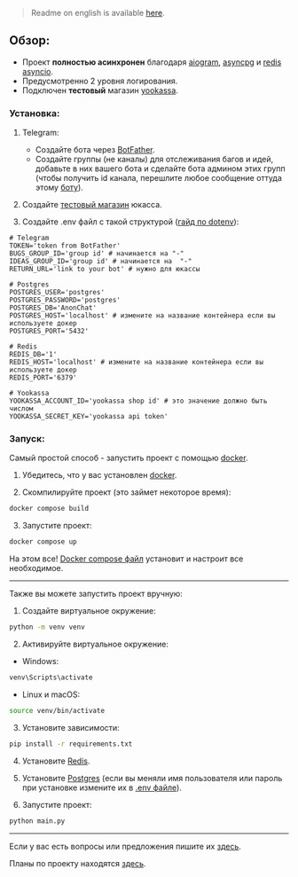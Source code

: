 > Readme on english is available [here](./README.md).

## Обзор:
* Проект **полностью асинхронен** благодаря [aiogram](https://github.com/aiogram/aiogram), [asyncpg](https://github.com/MagicStack/asyncpg) и [redis asyncio](https://github.com/redis/redis-py).
* Предусмотренно 2 уровня логирования.
* Подключен **тестовый** магазин [yookassa](https://yookassa.ru/developers?lang=en).

### Установка:
1. Telegram:
    * Создайте бота через [BotFather](https://t.me/BotFather).
    * Создайте группы (не каналы) для отслеживания багов и идей, добавьте в них вашего бота и сделайте бота админом этих групп (чтобы получить id канала, перешлите любое сообщение оттуда этому [боту](https://t.me/getmyid_bot)).

2. Создайте [тестовый магазин](https://yookassa.ru/my/boarding?shopMenuAction=createShop) юкасса.

3. Создайте .env файл с такой структурой ([гайд по dotenv](https://dev.to/jakewitcher/using-env-files-for-environment-variables-in-python-applications-55a1)):

```dotenv
# Telegram
TOKEN='token from BotFather'
BUGS_GROUP_ID='group id' # начинается на "-"
IDEAS_GROUP_ID='group id' # начинается на  "-"
RETURN_URL='link to your bot' # нужно для юкассы

# Postgres
POSTGRES_USER='postgres'
POSTGRES_PASSWORD='postgres'
POSTGRES_DB='AnonChat'
POSTGRES_HOST='localhost' # измените на название контейнера если вы используете докер
POSTGRES_PORT='5432'

# Redis
REDIS_DB='1'
REDIS_HOST='localhost' # измените на название контейнера если вы используете докер
REDIS_PORT='6379'

# Yookassa
YOOKASSA_ACCOUNT_ID='yookassa shop id' # это значение должно быть числом
YOOKASSA_SECRET_KEY='yookassa api token'
```

### Запуск:
Самый простой способ - запустить проект с помощью [docker](https://docs.docker.com/).
1. Убедитесь, что у вас установлен [docker](https://docs.docker.com/get-docker/).

2. Скомпилируйте проект (это займет некоторое время):
```bash
docker compose build
```

3. Запустите проект:
```bash
docker compose up
```

На этом все! [Docker compose файл](./docker-compose.yaml) установит и настроит все необходимое.

---
Также вы можете запустить проект вручную:
1. Создайте виртуальное окружение:
```bash
python -m venv venv
```

2. Активируйте виртуальное окружение:

* Windows:
```bash
venv\Scripts\activate
```
* Linux и macOS:
```bash
source venv/bin/activate
```

3. Установите зависимости:
```bash
pip install -r requirements.txt
```

4. Установите [Redis](https://redis.io/docs/getting-started/installation/).

5. Установите [Postgres](https://www.postgresql.org/download/) (если вы меняли имя пользователя или пароль при установке измените их в [.env файле](./.env)).

6. Запустите проект:
```bash
python main.py
```

---
Если у вас есть вопросы или предложения пишите их [здесь](https://github.com/schr1k/AnonChat_2.0/issues).

Планы по проекту находятся [здесь](https://github.com/users/schr1k/projects/3).